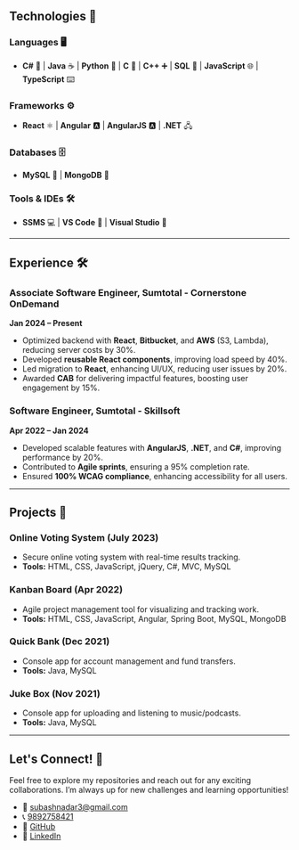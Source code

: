## Technologies 🚀

### **Languages** 🖥️  
- **C#** 🔵 | **Java** ☕ | **Python** 🐍 | **C** 🔲 | **C++** ➕ | **SQL** 💾 | **JavaScript** 🌐 | **TypeScript** ⌨️  

### **Frameworks** ⚙️  
- **React** ⚛️ | **Angular** 🅰️ | **AngularJS** 🅰️ | **.NET** 🖧

### **Databases** 🗄️  
- **MySQL** 🐬 | **MongoDB** 🍃

### **Tools & IDEs** 🛠️  
- **SSMS** 💻 | **VS Code** 🔲 | **Visual Studio** 🔵  

---

## Experience 🛠

### **Associate Software Engineer**, **Sumtotal - Cornerstone OnDemand**  
**Jan 2024 – Present**  
- Optimized backend with **React**, **Bitbucket**, and **AWS** (S3, Lambda), reducing server costs by 30%.  
- Developed **reusable React components**, improving load speed by 40%.  
- Led migration to **React**, enhancing UI/UX, reducing user issues by 20%.  
- Awarded **CAB** for delivering impactful features, boosting user engagement by 15%.

### **Software Engineer**, **Sumtotal - Skillsoft**  
**Apr 2022 – Jan 2024**  
- Developed scalable features with **AngularJS**, **.NET**, and **C#**, improving performance by 20%.  
- Contributed to **Agile sprints**, ensuring a 95% completion rate.  
- Ensured **100% WCAG compliance**, enhancing accessibility for all users.

---

## Projects 🚀

### **Online Voting System** (July 2023)  
- Secure online voting system with real-time results tracking.  
- **Tools:** HTML, CSS, JavaScript, jQuery, C#, MVC, MySQL  

### **Kanban Board** (Apr 2022)  
- Agile project management tool for visualizing and tracking work.  
- **Tools:** HTML, CSS, JavaScript, Angular, Spring Boot, MySQL, MongoDB  

### **Quick Bank** (Dec 2021)  
- Console app for account management and fund transfers.  
- **Tools:** Java, MySQL  

### **Juke Box** (Nov 2021)  
- Console app for uploading and listening to music/podcasts.  
- **Tools:** Java, MySQL  

---

## Let's Connect! 🚀

Feel free to explore my repositories and reach out for any exciting collaborations. I’m always up for new challenges and learning opportunities!  
- 📧 [subashnadar3@gmail.com](mailto:subashnadar3@gmail.com)  
- 📞 [9892758421](tel:+9892758421)  
- 📂 [GitHub](https://github.com/SubashNadar)  
- 🔗 [LinkedIn](https://www.linkedin.com/in/snadar/) 
